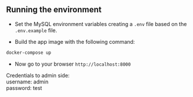 ## Running the environment

- Set the MySQL environment variables creating a `.env` file based on the `.env.example` file.

- Build the app image with the following command:

```bash
docker-compose up
```

- Now go to your browser `http://localhost:8000`

Credentials to admin side:  
username: admin  
password: test